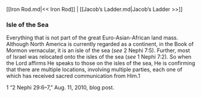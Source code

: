 [[Iron Rod.md|<< Iron Rod]]  |  [[Jacob’s Ladder.md|Jacob’s Ladder >>]]

### Isle of the Sea
Everything that is not part of the great Euro-Asian-African land mass. Although North America is currently regarded as a continent, in the Book of Mormon vernacular, it is an isle of the sea (*see* 2 Nephi 7:5). Further, most of Israel was relocated onto the isles of the sea (*see* 1 Nephi 7:2). So when the Lord affirms He speaks to those on the isles of the sea, He is confirming that there are multiple locations, involving multiple parties, each one of which has received sacred communication from Him.1



1 “2 Nephi 29:6–7,” Aug. 11, 2010, blog post.